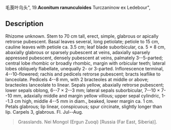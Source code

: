毛茛叶乌头",
19.**Aconitum ranunculoides** Turczaninow ex Ledebour",

## Description
Rhizome unknown. Stem to 70 cm tall, erect, simple, glabrous or apically retrorse pubescent. Basal leaves several, long petiolate; petiole to 15 cm, cauline leaves with petiole ca. 3.5 cm; leaf blade suborbicular, ca. 5 × 8 cm, abaxially glabrous or sparsely pubescent at veins, adaxially sparsely appressed pubescent, densely pubescent at veins, palmately 3--5-parted; central lobe rhombic or broadly rhombic, margin with orbicular teeth; lateral lobes obliquely flabellate, unequally 2- or 3-parted. Inflorescence terminal, 4--10-flowered; rachis and pedicels retrorse pubescent; bracts leaflike to lanceolate. Pedicels 4--8 mm, with 2 bracteoles at middle or above; bracteoles lanceolate to linear. Sepals yellow, abaxially retrorse pubescent; lower sepals oblong, 6--7 × 2--3 mm; lateral sepals suborbicular, 7--10 × 7--10 mm, adaxially middle and margin yellow villous; upper sepal cylindric, 1--1.3 cm high, middle 4--5 mm in diam., beaked, lower margin ca. 1 cm. Petals glabrous; lip linear, conspicuous; spur circinate, slightly longer than lip. Carpels 3, glabrous. Fl. Jul--Aug.

> Grasslands. Nei Mongol (Ergun Zuoqi) [Russia (Far East, Siberia)].
